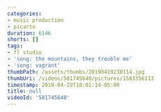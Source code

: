```yaml
---
categories:
- music production
- picarto
duration: 6146
shorts: []
tags:
- fl studio
- 'song: the mountains, they trouble me'
- 'song: vagrant'
thumbPath: /assets/thumbs/20190419230114.jpg
thumbUri: /videos/581745640/pictures/1583356113
timestamp: 2019-04-19T18:01:14-05:00
title: null
videoId: '581745640'
---
```


